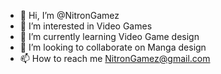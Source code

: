 - 👋 Hi, I’m @NitronGamez
- 👀 I’m interested in Video Games
- 🌱 I’m currently learning Video Game design
- 💞️ I’m looking to collaborate on Manga design
- 📫 How to reach me NitronGamez@gmail.com

<!---
NitronGamez/NitronGamez is a ✨ special ✨ repository because its `README.md` (this file) appears on your GitHub profile.
You can click the Preview link to take a look at your changes.
--->
